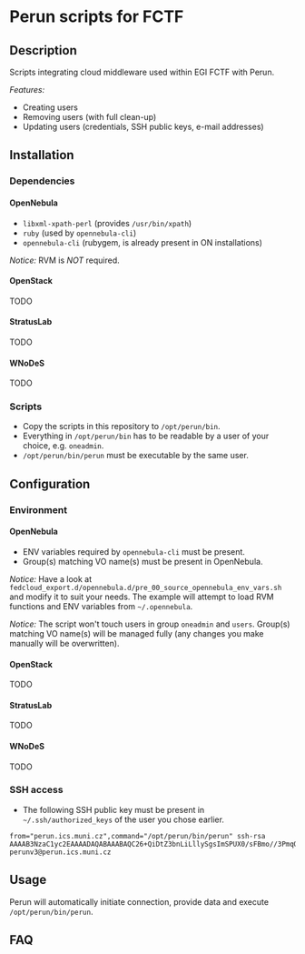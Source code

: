Perun scripts for FCTF
======================
## Description
Scripts integrating cloud middleware used within EGI FCTF with Perun.

_Features:_
* Creating users
* Removing users (with full clean-up)
* Updating users (credentials, SSH public keys, e-mail addresses)

## Installation
### Dependencies
#### OpenNebula
* `libxml-xpath-perl` (provides `/usr/bin/xpath`)
* `ruby` (used by `opennebula-cli`)
* `opennebula-cli` (rubygem, is already present in ON installations)

_Notice:_ RVM is _NOT_ required.

#### OpenStack
TODO

#### StratusLab
TODO

#### WNoDeS
TODO

### Scripts
* Copy the scripts in this repository to `/opt/perun/bin`.
* Everything in `/opt/perun/bin` has to be readable by a
  user of your choice, e.g. `oneadmin`.
* `/opt/perun/bin/perun` must be executable by the same
  user.

## Configuration
### Environment
#### OpenNebula
* ENV variables required by `opennebula-cli` must be present.
* Group(s) matching VO name(s) must be present in OpenNebula.

_Notice:_ Have a look at `fedcloud_export.d/opennebula.d/pre_00_source_opennebula_env_vars.sh`
and modify it to suit your needs. The example will attempt
to load RVM functions and ENV variables from `~/.opennebula`.

_Notice:_ The script won't touch users in group `oneadmin` and `users`.
Group(s) matching VO name(s) will be managed fully (any changes
you make manually will be overwritten).

#### OpenStack
TODO

#### StratusLab
TODO

#### WNoDeS
TODO

### SSH access
* The following SSH public key must be present in
`~/.ssh/authorized_keys` of the user you chose earlier.

~~~
from="perun.ics.muni.cz",command="/opt/perun/bin/perun" ssh-rsa AAAAB3NzaC1yc2EAAAADAQABAAABAQC26+QiDtZ3bnLiLllySgsImSPUX0/sFBmo//3PmqOsuJIBdWB5BLU5Ws+pTRxefqC8SHfI92ZQoGXe7aJniTXxbRPa0FZJ3fskAHwpbiJfstGVZ1hddBcHIvial3v5Rd++zRiKslDVTkXLlb+b1pTnjyTVbD/6kGILgnUz7RKY5DnXADVnmTdPliQCabhE41AhkWdcuWpHBNwvxONKoZJJpbuouDbcviX4lJu9TF9Ij62rZjcoNzg5/JiIKTcMVi8L04FTjyCMxKRzlo00IjSuapFnXQNNZUL5u/mfPA/HpyIkSAOiPXLhWy9UuBNo7xdrCmfTh1qUvzbuWXJZN3d9 perunv3@perun.ics.muni.cz
~~~

## Usage
Perun will automatically initiate connection, provide data
and execute `/opt/perun/bin/perun`.

## FAQ
